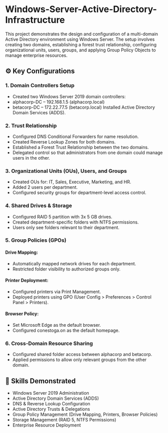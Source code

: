 # Windows-Server-Active-Directory-Infrastructure
This project demonstrates the design and configuration of a multi-domain Active Directory environment using Windows Server. The setup involves creating two domains, establishing a forest trust relationship, configuring organizational units, users, groups, and applying Group Policy Objects to manage enterprise resources.

## ⚙️ Key Configurations
### 1. Domain Controllers Setup
  * Created two Windows Server 2019 domain controllers:
  * alphacorp-DC – 192.168.1.5 (alphacorp.local)
  * betacorp-DC – 172.22.77.5 (betacorp.local)
Installed Active Directory Domain Services (ADDS).

### 2. Trust Relationship
* Configured DNS Conditional Forwarders for name resolution.
* Created Reverse Lookup Zones for both domains.
* Established a Forest Trust Relationship between the two domains.
* Delegated control so that administrators from one domain could manage users in the other.

### 3. Organizational Units (OUs), Users, and Groups
* Created OUs for: IT, Sales, Executive, Marketing, and HR.
* Added 2 users per department.
* Configured security groups for department-level access control.

### 4. Shared Drives & Storage
* Configured RAID 5 partition with 3x 5 GB drives.
* Created department-specific folders with NTFS permissions.
* Users only see folders relevant to their department.

### 5. Group Policies (GPOs)
#### Drive Mapping:
* Automatically mapped network drives for each department.
* Restricted folder visibility to authorized groups only.

#### Printer Deployment:
* Configured printers via Print Management.
* Deployed printers using GPO (User Config > Preferences > Control Panel > Printers).

#### Browser Policy:
* Set Microsoft Edge as the default browser.
* Configured conestoga.on as the default homepage.

### 6. Cross-Domain Resource Sharing
* Configured shared folder access between alphacorp and betacorp.
* Applied permissions to allow only relevant groups from the other domain.

## 🚀 Skills Demonstrated
- Windows Server 2019 Administration
- Active Directory Domain Services (ADDS)
- DNS & Reverse Lookup Configuration
- Active Directory Trusts & Delegations
- Group Policy Management (Drive Mapping, Printers, Browser Policies)
- Storage Management (RAID 5, NTFS Permissions)
- Enterprise Resource Deployment
